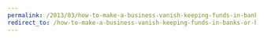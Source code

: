 ```yaml
---
permalink: /2013/03/how-to-make-a-business-vanish-keeping-funds-in-banks-or-bitcoin/
redirect_to: /how-to-make-a-business-vanish-keeping-funds-in-banks-or-bitcoin/
---
```

